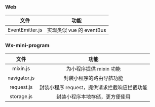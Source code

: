 ### Web

|      文件       |           功能           |
| :-------------: | :----------------------: |
| EventEmitter.js | 实现类似 vue 的 eventBus |

### Wx-mini-program

|     文件     |                     功能                     |
| :----------: | :------------------------------------------: |
|   mixin.js   |           为小程序提供 mixin 功能            |
| navigator.js |           封装小程序的路由导航功能           |
|  request.js  | 封装小程序 request，提供请求拦截响应拦截功能 |
|  storage.js  |        封装小程序本地存储，更方便使用        |
